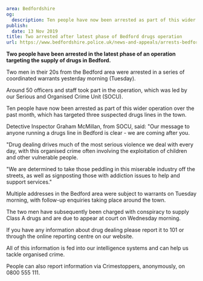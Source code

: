 ```yaml
area: Bedfordshire
og:
  description: Ten people have now been arrested as part of this wider operation over the past month, which has targeted three suspected drugs lines in the town
publish:
  date: 13 Nov 2019
title: Two arrested after latest phase of Bedford drugs operation
url: https://www.bedfordshire.police.uk/news-and-appeals/arrests-bedford-drugs-nov2019
```

**Two people have been arrested in the latest phase of an operation targeting the supply of drugs in Bedford.**

Two men in their 20s from the Bedford area were arrested in a series of coordinated warrants yesterday morning (Tuesday).

Around 50 officers and staff took part in the operation, which was led by our Serious and Organised Crime Unit (SOCU).

Ten people have now been arrested as part of this wider operation over the past month, which has targeted three suspected drugs lines in the town.

Detective Inspector Graham McMillan, from SOCU, said: "Our message to anyone running a drugs line in Bedford is clear - we are coming after you.

"Drug dealing drives much of the most serious violence we deal with every day, with this organised crime often involving the exploitation of children and other vulnerable people.

"We are determined to take those peddling in this miserable industry off the streets, as well as signposting those with addiction issues to help and support services."

Multiple addresses in the Bedford area were subject to warrants on Tuesday morning, with follow-up enquiries taking place around the town.

The two men have subsequently been charged with conspiracy to supply Class A drugs and are due to appear at court on Wednesday morning.

If you have any information about drug dealing please report it to 101 or through the online reporting centre on our website.

All of this information is fed into our intelligence systems and can help us tackle organised crime.

People can also report information via Crimestoppers, anonymously, on 0800 555 111.
